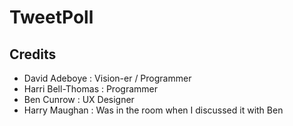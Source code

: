 # TweetPoll

## Credits

- David Adeboye : Vision-er / Programmer
- Harri Bell-Thomas : Programmer
- Ben Cunrow : UX Designer
- Harry Maughan : Was in the room when I discussed it with Ben
